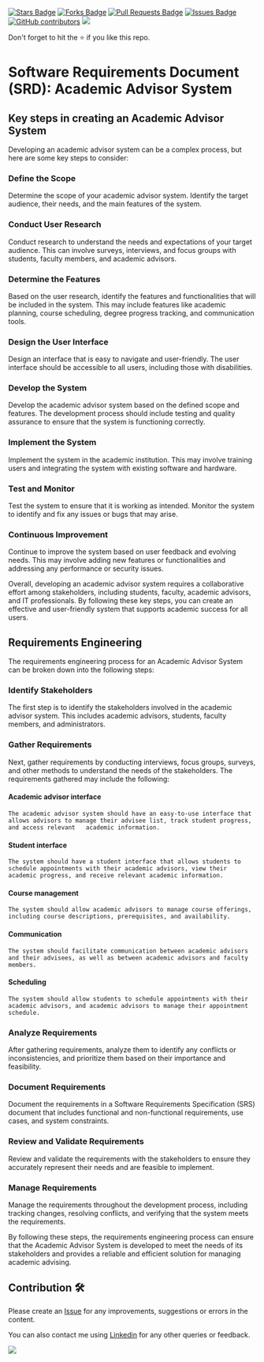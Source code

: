<a href="https://github.com/drshahizan/software-engineering/stargazers"><img src="https://img.shields.io/github/stars/drshahizan/software-engineering" alt="Stars Badge"/></a>
<a href="https://github.com/drshahizan/software-engineering/network/members"><img src="https://img.shields.io/github/forks/drshahizan/software-engineering" alt="Forks Badge"/></a>
<a href="https://github.com/drshahizan/software-engineering/pulls"><img src="https://img.shields.io/github/issues-pr/drshahizan/software-engineering" alt="Pull Requests Badge"/></a>
<a href="https://github.com/drshahizan/software-engineering"><img src="https://img.shields.io/github/issues/drshahizan/software-engineering" alt="Issues Badge"/></a>
<a href="https://github.com/drshahizan/software-engineering/graphs/contributors"><img alt="GitHub contributors" src="https://img.shields.io/github/contributors/drshahizan/software-engineering?color=2b9348"></a>
![](https://visitor-badge.glitch.me/badge?page_id=drshahizan/software-engineering)

Don't forget to hit the :star: if you like this repo.

# Software Requirements Document (SRD): Academic Advisor System
## Key steps in creating an Academic Advisor System

Developing an academic advisor system can be a complex process, but here are some key steps to consider:

### Define the Scope
Determine the scope of your academic advisor system. Identify the target audience, their needs, and the main features of the system.

### Conduct User Research
Conduct research to understand the needs and expectations of your target audience. This can involve surveys, interviews, and focus groups with students, faculty members, and academic advisors.

### Determine the Features
Based on the user research, identify the features and functionalities that will be included in the system. This may include features like academic planning, course scheduling, degree progress tracking, and communication tools.

### Design the User Interface
Design an interface that is easy to navigate and user-friendly. The user interface should be accessible to all users, including those with disabilities.

### Develop the System
Develop the academic advisor system based on the defined scope and features. The development process should include testing and quality assurance to ensure that the system is functioning correctly.

### Implement the System
Implement the system in the academic institution. This may involve training users and integrating the system with existing software and hardware.

### Test and Monitor
Test the system to ensure that it is working as intended. Monitor the system to identify and fix any issues or bugs that may arise.

### Continuous Improvement
Continue to improve the system based on user feedback and evolving needs. This may involve adding new features or functionalities and addressing any performance or security issues.

Overall, developing an academic advisor system requires a collaborative effort among stakeholders, including students, faculty, academic advisors, and IT professionals. By following these key steps, you can create an effective and user-friendly system that supports academic success for all users.

## Requirements Engineering
The requirements engineering process for an Academic Advisor System can be broken down into the following steps:

### Identify Stakeholders
The first step is to identify the stakeholders involved in the academic advisor system. This includes academic advisors, students, faculty members, and administrators.

### Gather Requirements
Next, gather requirements by conducting interviews, focus groups, surveys, and other methods to understand the needs of the stakeholders. The requirements gathered may include the following:

#### Academic advisor interface
    The academic advisor system should have an easy-to-use interface that allows advisors to manage their advisee list, track student progress, and access relevant   academic information.
#### Student interface
    The system should have a student interface that allows students to schedule appointments with their academic advisors, view their academic progress, and receive relevant academic information.
#### Course management
    The system should allow academic advisors to manage course offerings, including course descriptions, prerequisites, and availability.
#### Communication
    The system should facilitate communication between academic advisors and their advisees, as well as between academic advisors and faculty members.
#### Scheduling
    The system should allow students to schedule appointments with their academic advisors, and academic advisors to manage their appointment schedule.

### Analyze Requirements
After gathering requirements, analyze them to identify any conflicts or inconsistencies, and prioritize them based on their importance and feasibility.

### Document Requirements
Document the requirements in a Software Requirements Specification (SRS) document that includes functional and non-functional requirements, use cases, and system constraints.

### Review and Validate Requirements
Review and validate the requirements with the stakeholders to ensure they accurately represent their needs and are feasible to implement.

### Manage Requirements
Manage the requirements throughout the development process, including tracking changes, resolving conflicts, and verifying that the system meets the requirements.

By following these steps, the requirements engineering process can ensure that the Academic Advisor System is developed to meet the needs of its stakeholders and provides a reliable and efficient solution for managing academic advising.



## Contribution 🛠️
Please create an [Issue](https://github.com/drshahizan/software-engineering/issues) for any improvements, suggestions or errors in the content.

You can also contact me using [Linkedin](https://www.linkedin.com/in/drshahizan/) for any other queries or feedback.

![](https://visitor-badge.glitch.me/badge?page_id=drshahizan)



